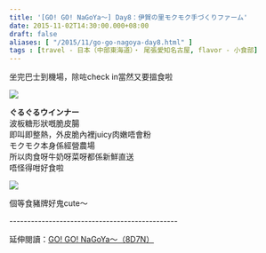 ```yaml
---
title: '[GO! GO! NaGoYa～] Day8：伊賀の里モクモク手づくりファーム'
date: 2015-11-02T14:30:00.000+08:00
draft: false
aliases: [ "/2015/11/go-go-nagoya-day8.html" ]
tags : [travel - 日本（中部東海道）・ 尾張愛知名古屋, flavor - 小食部]
---
```


坐完巴士到機場，除咗check in當然又要搵食啦  

![](/images/nagoya8d.jpg)

**ぐるぐるウインナー**  
波板糖形狀嘅脆皮腸  
即叫即整熱，外皮脆內裡juicy肉嫩唔會粉  
モクモク本身係經營農場  
所以肉食呀牛奶呀菜呀都係新鮮直送  
唔怪得咁好食啦  

![](/images/nagoya8d1.jpg)

個等食豬牌好鬼cute～  
  
\-----------------------------------------------  
  
延伸閱讀：[GO! GO! NaGoYa～（8D7N）](https://hidie.net/nagoya8d7n/)
